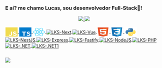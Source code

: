 ### E aí? me chamo Lucas, sou desenvolvedor Full-Stack👋!

<div align="center">
  <a href="https://github.com/LucasBelmont">
  <img height="180em" src="https://github-readme-stats.vercel.app/api?username=LucasBelmont&show_icons=true&theme=dracula&include_all_commits=true&count_private=true"/>
  <img height="180em" src="https://github-readme-stats.vercel.app/api/top-langs/?username=LucasBelmont&layout=compact&langs_count=7&theme=dracula"/>
</div>

<div style="display: inline_block"><br>
  <img align="center" alt="LKS-JS" height="30" width="40" src="https://raw.githubusercontent.com/devicons/devicon/master/icons/javascript/javascript-plain.svg">
  <img align="center" alt="LKS-TS" height="30" width="40" src="https://raw.githubusercontent.com/devicons/devicon/master/icons/typescript/typescript-plain.svg">
  <img align="center" alt="LKS-React" height="30" width="40" src="https://raw.githubusercontent.com/devicons/devicon/master/icons/react/react-original.svg">
  <img align="center" alt="LKS-Next" height="30" width="40" src="https://cdn.jsdelivr.net/gh/devicons/devicon@latest/icons/nextjs/nextjs-original-wordmark.svg" />
  <img align="center" alt="LKS-Vue" height="30" width="40" src="https://cdn.jsdelivr.net/gh/devicons/devicon@latest/icons/vuejs/vuejs-original-wordmark.svg" />
  <img align="center" alt="LKS-HTML" height="30" width="40" src="https://raw.githubusercontent.com/devicons/devicon/master/icons/html5/html5-original.svg">
  <img align="center" alt="LKS-CSS" height="30" width="40" src="https://raw.githubusercontent.com/devicons/devicon/master/icons/css3/css3-original.svg">
  <img align="center" alt="LKS-Python" height="30" width="40" src="https://raw.githubusercontent.com/devicons/devicon/master/icons/python/python-original.svg">
  <img align="center" alt="LKS-NestJS" height="30" width="40" src="https://www.vectorlogo.zone/logos/nestjs/nestjs-icon.svg">
  <img align="center" alt="LKS-Express" height="30" width="40" src="https://cdn.jsdelivr.net/gh/devicons/devicon@latest/icons/express/express-original-wordmark.svg" />
  <img align="center" alt="LKS-Fastify" height="30" width="40" src="https://cdn.jsdelivr.net/gh/devicons/devicon@latest/icons/fastify/fastify-original-wordmark.svg" />
  <img align="center" alt="LKS-NodeJS" height="30" width="40" src="https://www.vectorlogo.zone/logos/nodejs/nodejs-ar21.svg">
  <img align="center" alt="LKS-PHP" height="30" width="40" src="https://www.svgrepo.com/show/303656/php-logo.svg">
  <img align="center" alt="LKS-.NET" height="30" width="40" src="https://cdn.jsdelivr.net/gh/devicons/devicon@latest/icons/dot-net/dot-net-original-wordmark.svg" />
  <img align="center" alt="LKS-.NET1" height="30" width="40" src="https://cdn.jsdelivr.net/gh/devicons/devicon@latest/icons/csharp/csharp-original.svg" />
          
</div>

##

<div> 
  <a href="https://www.linkedin.com/in/lucasbelmont10" target="_blank"><img src="https://img.shields.io/badge/-LinkedIn-%230077B5?style=for-the-badge&logo=linkedin&logoColor=white" target="_blank"></a> 
</div>
